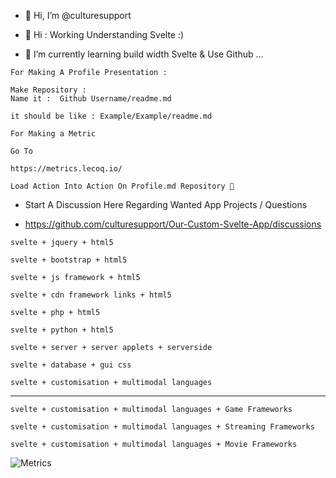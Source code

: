 - 👋 Hi, I’m @culturesupport

- 👀 Hi : Working Understanding Svelte :) 

- 🌱 I’m currently learning build width Svelte & Use Github ...  


```
For Making A Profile Presentation :

Make Repository : 
Name it :  Github Username/readme.md

it should be like : Example/Example/readme.md

```

```
For Making a Metric 

Go To 

https://metrics.lecoq.io/

Load Action Into Action On Profile.md Repository 🔗 

```

- Start A Discussion Here Regarding Wanted App Projects / Questions

- https://github.com/culturesupport/Our-Custom-Svelte-App/discussions

```
svelte + jquery + html5

```

```
svelte + bootstrap + html5

```

```
svelte + js framework + html5

```

```
svelte + cdn framework links + html5

```

```
svelte + php + html5

```

```
svelte + python + html5

```

```
svelte + server + server applets + serverside 

```

```
svelte + database + gui css

```

```
svelte + customisation + multimodal languages 

```
-----------------------------------------------------------------------------------------

```
svelte + customisation + multimodal languages + Game Frameworks

```

```
svelte + customisation + multimodal languages + Streaming Frameworks

```


```
svelte + customisation + multimodal languages + Movie Frameworks

```

![Metrics](https://metrics.lecoq.io/culturesupport?template=classic&isocalendar=1&languages=1&introduction=1&stars=1&people=1&gists=1&followup=1&lines=1&achievements=1&isocalendar.duration=half-year&languages.limit=8&languages.sections=most-used&languages.colors=github&languages.threshold=0%25&languages.indepth=false&languages.recent.load=300&languages.recent.days=14&introduction.title=true&stars.limit=100&people.limit=24&people.size=28&people.types=followers%2C%20following&people.identicons=true&people.shuffle=false&followup.sections=repositories&achievements.threshold=C&achievements.secrets=true&achievements.limit=0&config.timezone=Europe%2FBerlin)

